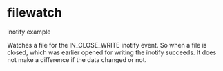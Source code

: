 # filewatch
inotify example

Watches a file for the IN_CLOSE_WRITE inotify event. So when a file is closed, which was earlier opened for writing the inotify succeeds. It does not make a difference if the data changed or not.

